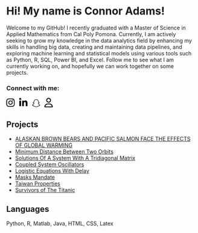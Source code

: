 
[//]: <> (Introducing myself)
# Hi! My name is Connor Adams!

[//]: <> (Quick bio summary)
Welcome to my GitHub! I recently graduated with a Master of Science in Applied Mathematics from Cal Poly Pomona. Currently, I am actively seeking to grow my knowledge in the data analytics field by enhancing my skills in handling big data, creating and maintaining data pipelines, and exploring machine learning and statistical models using various tools such as Python, R, SQL, Power BI, and Excel. Follow me to see what I am currently working on, and hopefully we can work together on some projects. 

[//]: <> (Brief desciption of myself)

### Connect with me:
[<img src="fa-instagram.svg" width="22">][instagram] &nbsp;
[<img src="fa-linkedin.svg" width="22">][linkedin] &nbsp;
[<img src="fa-snapchat.svg" width="22">][snapchat] &nbsp;
[<img src="fa-user.svg" width="22">][website]

## Projects
- [ALASKAN BROWN BEARS AND PACIFIC SALMON FACE THE EFFECTS OF GLOBAL WARMING][thesis]
- [Minimum Distance Between Two Orbits][orbits]
- [Solutions Of A System With A Tridiagonal Matrix][tridiagonal]
- [Coupled System Oscillators][oscillators]
- [Logistic Equations With Delay][delay]
- [Masks Mandate][mask]
- [Taiwan Properties][taiwan]
- [Survivors of The Titanic][titanic]

## Languages

Python, R, Matlab, Java, HTML, CSS, Latex



[//]: <> (Links to social media and website in the future!)
[instagram]: https://instagram.com/cleeadams

[snapchat]: https://www.snapchat.com/add/cafferysmit?share_id=dxapTlfqlDg&locale=en-US

[linkedin]: https://www.linkedin.com/in/connor-adams-4a5449170/

[website]: https://www.connoradams.net

[//]: <> (Links to projects)
[thesis]: https://github.com/Cleeadams/Alaskan-Brown-Bears
[taiwan]: https://github.com/Cleeadams/Taiwan-Properties
[titanic]: https://github.com/Cleeadams/Titanic-Survival
[mask]: https://github.com/Cleeadams/Masks-Required
[orbits]: https://github.com/Cleeadams/Optimizing-Jump-Between-Orbits
[tridiagonal]: https://github.com/Cleeadams/System-of-a-Tridiagonal-Matrix
[oscillators]: https://github.com/Cleeadams/Coupled-System-Oscillators
[delay]: https://github.com/Cleeadams/Logistic-Equations
